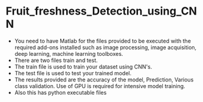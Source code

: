 # Fruit_freshness_Detection_using_CNN
- You need to have Matlab for the files provided to be executed with the required add-ons installed such as image processing, image acquisition, deep learning, machine learning toolboxes.
- There are two files train and test.
- The train file is used to train your dataset using CNN's.
- The test file is used to test your trained model.
- The results provided are the accuracy of the model, Prediction, Various class validation. Use of GPU is required for intensive model training.
- Also this has python executable files
